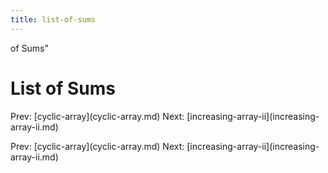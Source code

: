 ```yaml
---
title: list-of-sums
---
```


of Sums\"

# List of Sums

Prev: \[cyclic-array](cyclic-array.md) Next:
\[increasing-array-ii](increasing-array-ii.md)

Prev: \[cyclic-array](cyclic-array.md) Next:
\[increasing-array-ii](increasing-array-ii.md)
